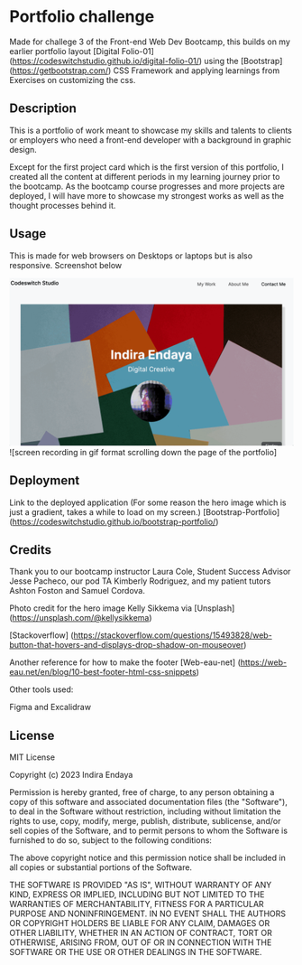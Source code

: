 # Portfolio challenge 

Made for challege 3 of the Front-end Web Dev Bootcamp, this builds on my earlier portfolio layout [Digital Folio-01] (https://codeswitchstudio.github.io/digital-folio-01/) using the [Bootstrap] (https://getbootstrap.com/) CSS Framework and applying learnings from Exercises on customizing the css.


## Description

This is a portfolio of work meant to showcase my skills and talents to clients or employers who need a front-end developer with a background in graphic design.

Except for the first project card which is the first version of this portfolio, I created all the content at different periods in my learning journey prior to the bootcamp. As the bootcamp course progresses and more projects are deployed, I will have more to showcase my strongest works as well as the thought processes behind it. 



## Usage

This is made for web browsers on Desktops or laptops but is also responsive.
Screenshot below

![Screenshot of my Portfolio Site](./images/screen-recording.gif)
![screen recording in gif format scrolling down the page of the portfolio]


## Deployment
Link to the deployed application (For some reason the hero image which is just a gradient, takes a while to load on my screen.)
[Bootstrap-Portfolio] (https://codeswitchstudio.github.io/bootstrap-portfolio/)



## Credits

Thank you to our bootcamp instructor Laura Cole, Student Success Advisor Jesse Pacheco, our pod TA Kimberly Rodriguez, and my patient tutors Ashton Foston and Samuel Cordova.

Photo credit for the hero image Kelly Sikkema via [Unsplash] (https://unsplash.com/@kellysikkema)

[Stackoverflow]
(https://stackoverflow.com/questions/15493828/web-button-that-hovers-and-displays-drop-shadow-on-mouseover)

Another reference for how to make the footer [Web-eau-net] (https://web-eau.net/en/blog/10-best-footer-html-css-snippets)

Other tools used:

Figma and Excalidraw


## License

MIT License

Copyright (c) 2023 Indira Endaya

Permission is hereby granted, free of charge, to any person obtaining a copy
of this software and associated documentation files (the "Software"), to deal
in the Software without restriction, including without limitation the rights
to use, copy, modify, merge, publish, distribute, sublicense, and/or sell
copies of the Software, and to permit persons to whom the Software is
furnished to do so, subject to the following conditions:

The above copyright notice and this permission notice shall be included in all
copies or substantial portions of the Software.

THE SOFTWARE IS PROVIDED "AS IS", WITHOUT WARRANTY OF ANY KIND, EXPRESS OR
IMPLIED, INCLUDING BUT NOT LIMITED TO THE WARRANTIES OF MERCHANTABILITY,
FITNESS FOR A PARTICULAR PURPOSE AND NONINFRINGEMENT. IN NO EVENT SHALL THE
AUTHORS OR COPYRIGHT HOLDERS BE LIABLE FOR ANY CLAIM, DAMAGES OR OTHER
LIABILITY, WHETHER IN AN ACTION OF CONTRACT, TORT OR OTHERWISE, ARISING FROM,
OUT OF OR IN CONNECTION WITH THE SOFTWARE OR THE USE OR OTHER DEALINGS IN THE
SOFTWARE.
